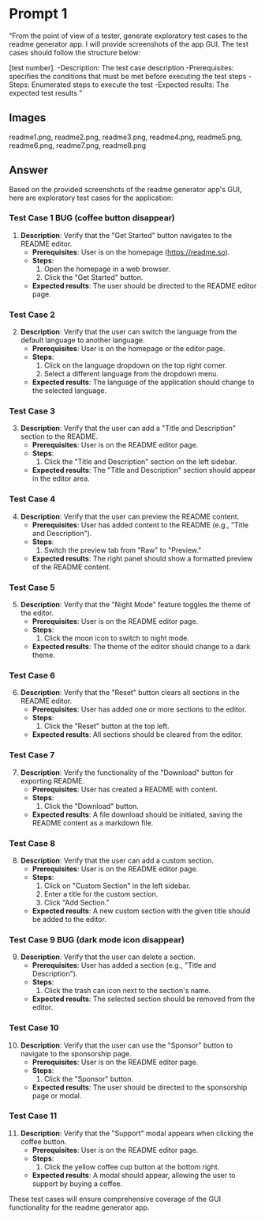 # Prompt 1

“From the point of view of a tester, generate exploratory test cases to the readme generator app. I will provide screenshots of the app GUI. The test cases should follow the structure below:

[test number].
-Description: The test case description
-Prerequisites: specifies the conditions that must be met before executing the test steps
-Steps: Enumerated steps to execute the test
-Expected results: The expected test results
”

## Images

readme1.png, readme2.png, readme3.png, readme4.png, readme5.png, readme6.png, readme7.png, readme8.png

## Answer

Based on the provided screenshots of the readme generator app's GUI, here are exploratory test cases for the application:

### Test Case 1 BUG (coffee button disappear)

1. **Description**: Verify that the "Get Started" button navigates to the README editor.
   - **Prerequisites**: User is on the homepage (https://readme.so).
   - **Steps**:
     1. Open the homepage in a web browser.
     2. Click the "Get Started" button.
   - **Expected results**: The user should be directed to the README editor page.

### Test Case 2

2. **Description**: Verify that the user can switch the language from the default language to another language.
   - **Prerequisites**: User is on the homepage or the editor page.
   - **Steps**:
     1. Click on the language dropdown on the top right corner.
     2. Select a different language from the dropdown menu.
   - **Expected results**: The language of the application should change to the selected language.

### Test Case 3

3. **Description**: Verify that the user can add a "Title and Description" section to the README.
   - **Prerequisites**: User is on the README editor page.
   - **Steps**:
     1. Click the "Title and Description" section on the left sidebar.
   - **Expected results**: The "Title and Description" section should appear in the editor area.

### Test Case 4

4. **Description**: Verify that the user can preview the README content.
   - **Prerequisites**: User has added content to the README (e.g., "Title and Description").
   - **Steps**:
     1. Switch the preview tab from "Raw" to "Preview."
   - **Expected results**: The right panel should show a formatted preview of the README content.

### Test Case 5

5. **Description**: Verify that the "Night Mode" feature toggles the theme of the editor.
   - **Prerequisites**: User is on the README editor page.
   - **Steps**:
     1. Click the moon icon to switch to night mode.
   - **Expected results**: The theme of the editor should change to a dark theme.

### Test Case 6

6. **Description**: Verify that the "Reset" button clears all sections in the README editor.
   - **Prerequisites**: User has added one or more sections to the editor.
   - **Steps**:
     1. Click the "Reset" button at the top left.
   - **Expected results**: All sections should be cleared from the editor.

### Test Case 7

7. **Description**: Verify the functionality of the "Download" button for exporting README.
   - **Prerequisites**: User has created a README with content.
   - **Steps**:
     1. Click the "Download" button.
   - **Expected results**: A file download should be initiated, saving the README content as a markdown file.

### Test Case 8

8. **Description**: Verify that the user can add a custom section.
   - **Prerequisites**: User is on the README editor page.
   - **Steps**:
     1. Click on "Custom Section" in the left sidebar.
     2. Enter a title for the custom section.
     3. Click "Add Section."
   - **Expected results**: A new custom section with the given title should be added to the editor.

### Test Case 9 BUG (dark mode icon disappear)

9. **Description**: Verify that the user can delete a section.
   - **Prerequisites**: User has added a section (e.g., "Title and Description").
   - **Steps**:
     1. Click the trash can icon next to the section's name.
   - **Expected results**: The selected section should be removed from the editor.

### Test Case 10

10. **Description**: Verify that the user can use the "Sponsor" button to navigate to the sponsorship page.
    - **Prerequisites**: User is on the README editor page.
    - **Steps**:
      1. Click the "Sponsor" button.
    - **Expected results**: The user should be directed to the sponsorship page or modal.

### Test Case 11

11. **Description**: Verify that the "Support" modal appears when clicking the coffee button.
    - **Prerequisites**: User is on the README editor page.
    - **Steps**:
      1. Click the yellow coffee cup button at the bottom right.
    - **Expected results**: A modal should appear, allowing the user to support by buying a coffee.

These test cases will ensure comprehensive coverage of the GUI functionality for the readme generator app.